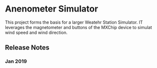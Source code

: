 # Anenometer Simulator

This project forms the basis for a larger Weatehr Station Simulator. IT leverages the magnetometer and buttons of the MXChip device to simulat wind speed and wind direction.

## Release Notes

### Jan 2019
